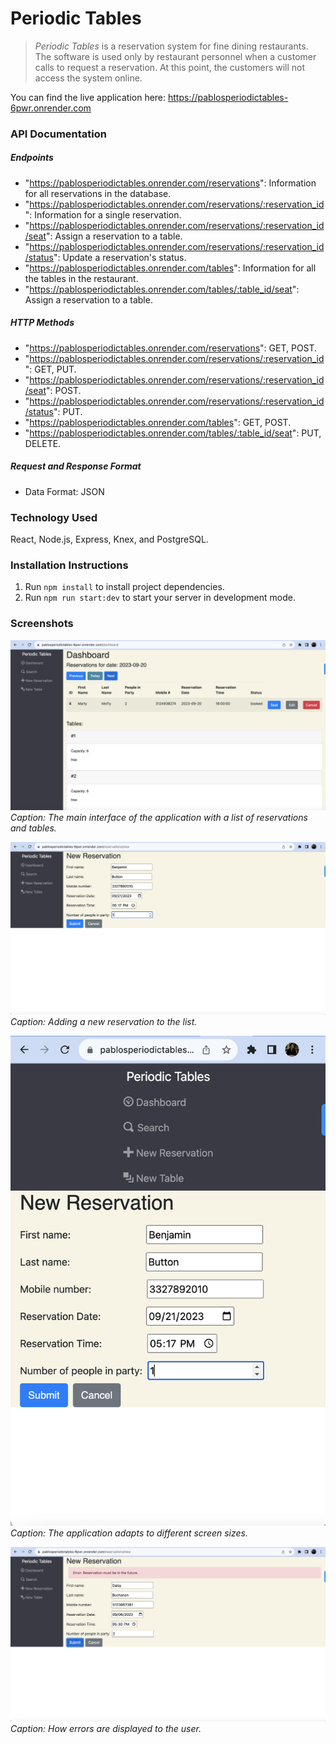 # Periodic Tables

> _Periodic Tables_ is a reservation system for fine dining restaurants.
> The software is used only by restaurant personnel when a customer calls to request a reservation.
> At this point, the customers will not access the system online.

You can find the live application here: https://pablosperiodictables-6pwr.onrender.com

### API Documentation

##### Endpoints

- "https://pablosperiodictables.onrender.com/reservations": Information for all reservations in the database.
- "https://pablosperiodictables.onrender.com/reservations/:reservation_id": Information for a single reservation.
- "https://pablosperiodictables.onrender.com/reservations/:reservation_id/seat": Assign a reservation to a table.
- "https://pablosperiodictables.onrender.com/reservations/:reservation_id/status": Update a reservation's status.
- "https://pablosperiodictables.onrender.com/tables": Information for all the tables in the restaurant.
- "https://pablosperiodictables.onrender.com/tables/:table_id/seat": Assign a reservation to a table.

##### HTTP Methods

- "https://pablosperiodictables.onrender.com/reservations": GET, POST.
- "https://pablosperiodictables.onrender.com/reservations/:reservation_id": GET, PUT.
- "https://pablosperiodictables.onrender.com/reservations/:reservation_id/seat": POST.
- "https://pablosperiodictables.onrender.com/reservations/:reservation_id/status": PUT.
- "https://pablosperiodictables.onrender.com/tables": GET, POST.
- "https://pablosperiodictables.onrender.com/tables/:table_id/seat": PUT, DELETE.

##### Request and Response Format

- Data Format: JSON

### Technology Used

React, Node.js, Express, Knex, and PostgreSQL.

### Installation Instructions

1. Run `npm install` to install project dependencies.
1. Run `npm run start:dev` to start your server in development mode.

### Screenshots

![Dashboard](/screenshots/dashboard.png)
_Caption: The main interface of the application with a list of reservations and tables._

![Creating a Reservation](/screenshots/create_reservation.png)
_Caption: Adding a new reservation to the list._

![Responsive Design](/screenshots/responsive_design.png)
_Caption: The application adapts to different screen sizes._

![Error Handling](/screenshots/error_handling.png)
_Caption: How errors are displayed to the user._
